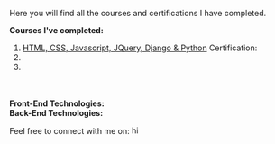 Here you will find all the courses and certifications I have completed.

<strong>Courses I've completed:</strong><br>
1. <a href="python-django-full-stack-web-developer-bootcamp">HTML, CSS, Javascript, JQuery, Django & Python</a>
    Certification:
2.
3.
<br>
<br>
<strong>Front-End Technologies:</strong><br>
<strong>Back-End Technologies:</strong><br>




Feel free to connect with me on: <a href="https://www.linkedin.com/in/hidhavaldesai/" target="blank"><img src="https://raw.githubusercontent.com/rahuldkjain/github-profile-readme-generator/master/src/images/icons/Social/linked-in-alt.svg" alt="hidhavaldesai-linkedin" height="15" width="20" /></a>


